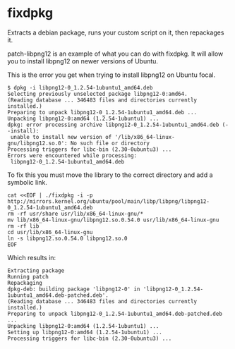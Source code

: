 # fixdpkg
Extracts a debian package, runs your custom script on it, then repackages it.


patch-libpng12 is an example of what you can do with fixdpkg.  It will allow you to install libpng12 on newer versions of Ubuntu.

This is the error you get when trying to install libpng12 on Ubuntu focal.
```
$ dpkg -i libpng12-0_1.2.54-1ubuntu1_amd64.deb 
Selecting previously unselected package libpng12-0:amd64.
(Reading database ... 346483 files and directories currently installed.)
Preparing to unpack libpng12-0_1.2.54-1ubuntu1_amd64.deb ...
Unpacking libpng12-0:amd64 (1.2.54-1ubuntu1) ...
dpkg: error processing archive libpng12-0_1.2.54-1ubuntu1_amd64.deb (--install):
 unable to install new version of '/lib/x86_64-linux-gnu/libpng12.so.0': No such file or directory
Processing triggers for libc-bin (2.30-0ubuntu3) ...
Errors were encountered while processing:
 libpng12-0_1.2.54-1ubuntu1_amd64.deb
```

To fix this you must move the library to the correct directory and add a symbolic link.

```
cat <<EOF | ./fixdpkg -i -p http://mirrors.kernel.org/ubuntu/pool/main/libp/libpng/libpng12-0_1.2.54-1ubuntu1_amd64.deb
rm -rf usr/share usr/lib/x86_64-linux-gnu/*
mv lib/x86_64-linux-gnu/libpng12.so.0.54.0 usr/lib/x86_64-linux-gnu
rm -rf lib
cd usr/lib/x86_64-linux-gnu
ln -s libpng12.so.0.54.0 libpng12.so.0
EOF
```

Which results in:
```
Extracting package
Running patch
Repackaging
dpkg-deb: building package 'libpng12-0' in 'libpng12-0_1.2.54-1ubuntu1_amd64.deb-patched.deb'.
(Reading database ... 346483 files and directories currently installed.)
Preparing to unpack libpng12-0_1.2.54-1ubuntu1_amd64.deb-patched.deb ...
Unpacking libpng12-0:amd64 (1.2.54-1ubuntu1) ...
Setting up libpng12-0:amd64 (1.2.54-1ubuntu1) ...
Processing triggers for libc-bin (2.30-0ubuntu3) ...
```